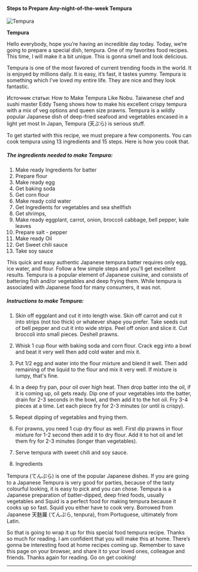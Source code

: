             

#### Steps to Prepare Any-night-of-the-week Tempura

![Tempura](https://img-global.cpcdn.com/recipes/0b7fac1615c53f0d/751x532cq70/tempura-recipe-main-photo.jpg)

**Tempura**

Hello everybody, hope you’re having an incredible day today. Today, we’re going to prepare a special dish, tempura. One of my favorites food recipes. This time, I will make it a bit unique. This is gonna smell and look delicious.

Tempura is one of the most favored of current trending foods in the world. It is enjoyed by millions daily. It is easy, it’s fast, it tastes yummy. Tempura is something which I’ve loved my entire life. They are nice and they look fantastic.

Источник статьи: How to Make Tempura Like Nobu. Taiwanese chef and sushi master Eddy Tseng shows how to make his excellent crispy tempura with a mix of veg options and queen size prawns. Tempura is a wildly popular Japanese dish of deep-fried seafood and vegetables encased in a light yet most In Japan, Tempura (天ぷら) is serious stuff.

To get started with this recipe, we must prepare a few components. You can cook tempura using 13 ingredients and 15 steps. Here is how you cook that.

##### The ingredients needed to make Tempura:

1.  Make ready Ingredients for batter
2.  Prepare flour
3.  Make ready egg
4.  Get baking soda
5.  Get corn flour
6.  Make ready cold water
7.  Get Ingredients for vegetables and sea shellfish
8.  Get shrimps,
9.  Make ready eggplant, carrot, onion, broccoli cabbage, bell pepper, kale leaves
10.  Prepare salt - pepper
11.  Make ready Oil
12.  Get Sweet chili sauce
13.  Take soy sauce

This quick and easy authentic Japanese tempura batter requires only egg, ice water, and flour. Follow a few simple steps and you'll get excellent results. Tempura is a popular element of Japanese cuisine, and consists of battering fish and/or vegetables and deep frying them. While tempura is associated with Japanese food for many consumers, it was not.

##### Instructions to make Tempura:

1.  Skin off eggplant and cut it into length wise. Skin off carrot and cut it into strips (not too thick) or whatever shape you prefer. Take seeds out of bell pepper and cut it into wide strips. Peel off onion and slice it. Cut broccoli into small pieces. Deshell prawns.
2.  Whisk 1 cup flour with baking soda and corn flour. Crack egg into a bowl and beat it very well then add cold water and mix it.

4.  Put 1/2 egg and water into the flour mixture and blend it well. Then add remaining of the liquid to the flour and mix it very well. If mixture is lumpy, that's fine.
5.  In a deep fry pan, pour oil over high heat. Then drop batter into the oil, if it is coming up, oil gets ready. Dip one of your vegetables into the batter, drain for 2-3 seconds in the bowl, and then add it to the hot oil. Fry 3-4 pieces at a time. Let each piece fry for 2-3 minutes (or until is crispy).
6.  Repeat dipping of vegetables and frying them.
7.  For prawns, you need 1 cup dry flour as well. First dip prawns in flour mixture for 1-2 second then add it to dry flour. Add it to hot oil and let them fry for 2-3 minutes (longer than vegetables).

9.  Serve tempura with sweet chili and soy sauce.

15.  Ingredients

Tempura (てんぷら) is one of the popular Japanese dishes. If you are going to a Japanese Tempura is very good for parties, because of the tasty colourful looking, it is easy to pick and you can chose. Tempura is a Japanese preparation of batter-dipped, deep fried foods, usually vegetables and Squid is a perfect food for making tempura because it cooks up so fast. Squid you either have to cook very. Borrowed from Japanese 天麩羅 (てんぷら, tenpura), from Portuguese, ultimately from Latin.

So that is going to wrap it up for this special food tempura recipe. Thanks so much for reading. I am confident that you will make this at home. There’s gonna be interesting food at home recipes coming up. Remember to save this page on your browser, and share it to your loved ones, colleague and friends. Thanks again for reading. Go on get cooking!

* * *